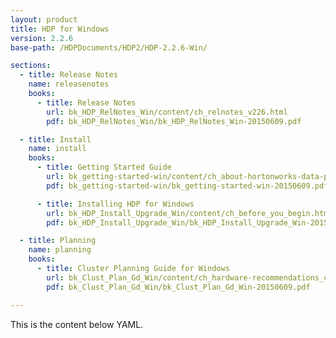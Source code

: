 ```yaml
---
layout: product
title: HDP for Windows
version: 2.2.6
base-path: /HDPDocuments/HDP2/HDP-2.2.6-Win/

sections:
  - title: Release Notes
    name: releasenotes
    books:
      - title: Release Notes
        url: bk_HDP_RelNotes_Win/content/ch_relnotes_v226.html
        pdf: bk_HDP_RelNotes_Win/bk_HDP_RelNotes_Win-20150609.pdf

  - title: Install
    name: install
    books:
      - title: Getting Started Guide
        url: bk_getting-started-win/content/ch_about-hortonworks-data-platform.html
        pdf: bk_getting-started-win/bk_getting-started-win-20150609.pdf

      - title: Installing HDP for Windows
        url: bk_HDP_Install_Upgrade_Win/content/ch_before_you_begin.html
        pdf: bk_HDP_Install_Upgrade_Win/bk_HDP_Install_Upgrade_Win-20150609.pdf

  - title: Planning
    name: planning
    books:
      - title: Cluster Planning Guide for Windows
        url: bk_Clust_Plan_Gd_Win/content/ch_hardware-recommendations_chapter.html
        pdf: bk_Clust_Plan_Gd_Win/bk_Clust_Plan_Gd_Win-20150609.pdf

---
```


This is the content below YAML.
